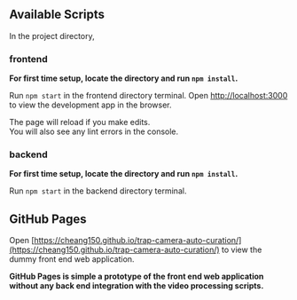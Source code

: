 ## Available Scripts

In the project directory, 

### frontend

**For first time setup, locate the directory and run `npm install`.**

Run `npm start` in the frontend directory terminal.
Open [http://localhost:3000](http://localhost:3000) to view the development app in the browser.

The page will reload if you make edits.\
You will also see any lint errors in the console.

### backend

**For first time setup, locate the directory and run `npm install`.**

Run `npm start` in the backend directory terminal.

## GitHub Pages

Open [https://cheang150.github.io/trap-camera-auto-curation/](https://cheang150.github.io/trap-camera-auto-curation/) to view the dummy front end web application.

**GitHub Pages is simple a prototype of the front end web application without any back end integration with the video processing scripts.**
